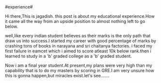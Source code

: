 #experience#

Hi there,This is jagadish.
this post is about my educational experience.How it came all the way from an upside position to almost nothing left to go below.


well,like every indian student believes as their marks is the only path that draw us into success.I started my career with good percentage of marks by crashing tons of books in narayana and sri chaitanya factories.
i faced my first failure in eamcet which i aimed to score atleast 10k below rank.then  i learned to study in a 'b' graded college as a 'b' graded student.


Now i am a final year student.At present,my plans were very high than my capability that is to do my masters by scoring in  GRE.I am very unsure how this is gonna happen,but miracles exist.let's see.......
